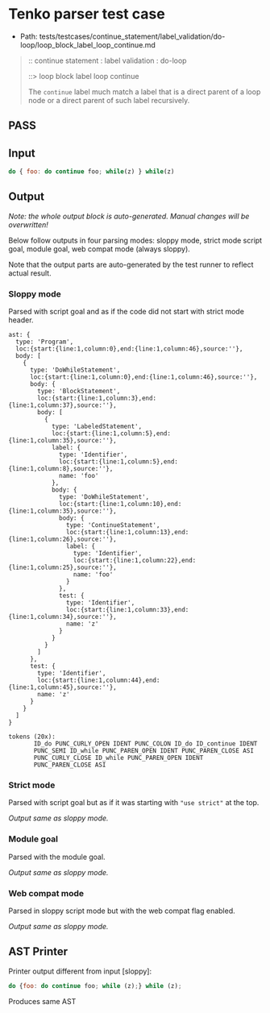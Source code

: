 # Tenko parser test case

- Path: tests/testcases/continue_statement/label_validation/do-loop/loop_block_label_loop_continue.md

> :: continue statement : label validation : do-loop
>
> ::> loop block label loop continue
>
> The `continue` label much match a label that is a direct parent of a loop node or a direct parent of such label recursively.

## PASS

## Input

`````js
do { foo: do continue foo; while(z) } while(z)
`````

## Output

_Note: the whole output block is auto-generated. Manual changes will be overwritten!_

Below follow outputs in four parsing modes: sloppy mode, strict mode script goal, module goal, web compat mode (always sloppy).

Note that the output parts are auto-generated by the test runner to reflect actual result.

### Sloppy mode

Parsed with script goal and as if the code did not start with strict mode header.

`````
ast: {
  type: 'Program',
  loc:{start:{line:1,column:0},end:{line:1,column:46},source:''},
  body: [
    {
      type: 'DoWhileStatement',
      loc:{start:{line:1,column:0},end:{line:1,column:46},source:''},
      body: {
        type: 'BlockStatement',
        loc:{start:{line:1,column:3},end:{line:1,column:37},source:''},
        body: [
          {
            type: 'LabeledStatement',
            loc:{start:{line:1,column:5},end:{line:1,column:35},source:''},
            label: {
              type: 'Identifier',
              loc:{start:{line:1,column:5},end:{line:1,column:8},source:''},
              name: 'foo'
            },
            body: {
              type: 'DoWhileStatement',
              loc:{start:{line:1,column:10},end:{line:1,column:35},source:''},
              body: {
                type: 'ContinueStatement',
                loc:{start:{line:1,column:13},end:{line:1,column:26},source:''},
                label: {
                  type: 'Identifier',
                  loc:{start:{line:1,column:22},end:{line:1,column:25},source:''},
                  name: 'foo'
                }
              },
              test: {
                type: 'Identifier',
                loc:{start:{line:1,column:33},end:{line:1,column:34},source:''},
                name: 'z'
              }
            }
          }
        ]
      },
      test: {
        type: 'Identifier',
        loc:{start:{line:1,column:44},end:{line:1,column:45},source:''},
        name: 'z'
      }
    }
  ]
}

tokens (20x):
       ID_do PUNC_CURLY_OPEN IDENT PUNC_COLON ID_do ID_continue IDENT
       PUNC_SEMI ID_while PUNC_PAREN_OPEN IDENT PUNC_PAREN_CLOSE ASI
       PUNC_CURLY_CLOSE ID_while PUNC_PAREN_OPEN IDENT
       PUNC_PAREN_CLOSE ASI
`````

### Strict mode

Parsed with script goal but as if it was starting with `"use strict"` at the top.

_Output same as sloppy mode._

### Module goal

Parsed with the module goal.

_Output same as sloppy mode._

### Web compat mode

Parsed in sloppy script mode but with the web compat flag enabled.

_Output same as sloppy mode._

## AST Printer

Printer output different from input [sloppy]:

````js
do {foo: do continue foo; while (z);} while (z);
````

Produces same AST
